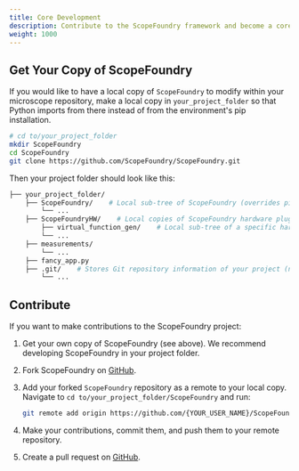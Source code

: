 ```yaml
---
title: Core Development
description: Contribute to the ScopeFoundry framework and become a core developer.
weight: 1000
---
```


[GitHub]: https://github.com/ScopeFoundry/ScopeFoundry

## Get Your Copy of ScopeFoundry

If you would like to have a local copy of `ScopeFoundry` to modify within your microscope repository, make a local copy in `your_project_folder` so that Python imports from there instead of from the environment's pip installation.

```sh
# cd to/your_project_folder
mkdir ScopeFoundry
cd ScopeFoundry
git clone https://github.com/ScopeFoundry/ScopeFoundry.git
```

Then your project folder should look like this:

```bash
├── your_project_folder/
    ├── ScopeFoundry/    # Local sub-tree of ScopeFoundry (overrides pip-installed ScopeFoundry)
        └── ...
    ├── ScopeFoundryHW/    # Local copies of ScopeFoundry hardware plugins
        ├── virtual_function_gen/    # Local sub-tree of a specific hardware plugin
        └── ...
    ├── measurements/
        └── ...
    ├── fancy_app.py
    ├── .git/    # Stores Git repository information of your project (not ScopeFoundry)
        └── ...
```

## Contribute

If you want to make contributions to the ScopeFoundry project:

1. Get your own copy of ScopeFoundry (see above). We recommend developing ScopeFoundry in your project folder.

2. Fork ScopeFoundry on [GitHub][GitHub].

3. Add your forked `ScopeFoundry` repository as a remote to your local copy. Navigate to `cd to/your_project_folder/ScopeFoundry` and run:

   ```bash
   git remote add origin https://github.com/{YOUR_USER_NAME}/ScopeFoundry.git
   ```

4. Make your contributions, commit them, and push them to your remote repository.

5. Create a pull request on [GitHub][GitHub].



